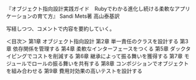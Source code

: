 『オブジェクト指向設計実践ガイド　Rubyでわかる進化し続ける柔軟なアプリケーションの育て方』
Sandi Mets著 高山泰基訳

写経しつつ、コメントで内容を要約していく。

＜目次＞
第1章 オブジェクト指向設計
第2章 単一責任のクラスを設計する
第3章 依存関係を管理する
第4章 柔軟なインターフェースをつくる
第5章 ダックタイピングでコストを削減する
第6章 継承によって振る舞いを獲得する
第7章 モジュールでロールの振る舞いを共有する
第8章 コンポジションでオブジェクトを組み合わせる
第9章 費用対効果の高いテストを設計する